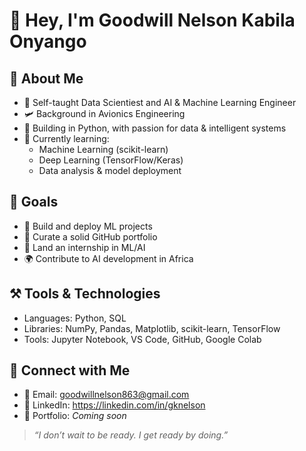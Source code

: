# 👋 Hey, I'm Goodwill Nelson Kabila Onyango

## 🧠 About Me

- 🔭 Self-taught Data Scientiest and AI & Machine Learning Engineer
- 🛩️ Background in Avionics Engineering  
- 🐍 Building in Python, with passion for data & intelligent systems  
- 🚀 Currently learning:
  - Machine Learning (scikit-learn)
  - Deep Learning (TensorFlow/Keras)
  - Data analysis & model deployment

## 🎯 Goals

- 🔧 Build and deploy ML projects  
- 🧰 Curate a solid GitHub portfolio  
- 💼 Land an internship in ML/AI  
- 🌍 Contribute to AI development in Africa

## ⚒️ Tools & Technologies

- Languages: Python, SQL  
- Libraries: NumPy, Pandas, Matplotlib, scikit-learn, TensorFlow  
- Tools: Jupyter Notebook, VS Code, GitHub, Google Colab

## 🔗 Connect with Me

- 📧 Email: goodwillnelson863@gmail.com
- 💼 LinkedIn: https://linkedin.com/in/gknelson  
- 📁 Portfolio: *Coming soon*

> _“I don’t wait to be ready. I get ready by doing.”_

